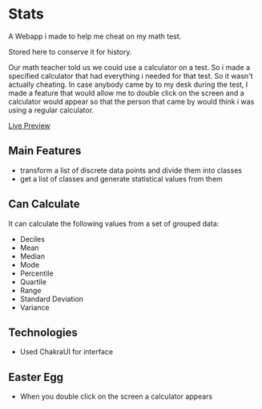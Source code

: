 # Stats

A Webapp i made to help me cheat on my math test.

Stored here to conserve it for history.

Our math teacher told us we could use a calculator on a test. So i made a specified calculator that had everything i needed for that test. So it wasn't actually cheating. In case anybody came by to my desk during the test, I made a feature that would allow me to double click on the screen and a calculator would appear so that the person that came by would think i was using a regular calculator.

[Live Preview](https://stats-three.vercel.app/)

## Main Features

- transform a list of discrete data points and divide them into classes
- get a list of classes and generate statistical values from them

## Can Calculate

It can calculate the following values from a set of grouped data:

- Deciles
- Mean
- Median
- Mode
- Percentile
- Quartile
- Range
- Standard Deviation
- Variance

## Technologies

- Used ChakraUI for interface

## Easter Egg

- When you double click on the screen a calculator appears
